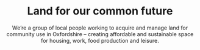---
layout: home
title: Home
permalink: /
title: Land for our common future
subtitle: We’re a group of local people working to acquire and manage land for community use in Oxfordshire – creating affordable and sustainable space for housing, work, food production and leisure.
button_text: 'Become a member for £1'
button_link: /join/
---
